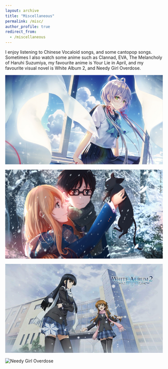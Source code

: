 ```yaml
---
layout: archive
title: "Miscellaneous"
permalink: /misc/
author_profile: true
redirect_from:
  - /miscellaneous
---
```


I enjoy listening to Chinese Vocaloid songs, and some cantopop songs. Sometimes I also watch some anime such as Clannad, EVA, The Melancholy of Haruhi Suzumiya, my favourite anime is Your Lie in April, and my favourite visual novel is White Album 2, and Needy Girl Overdose.

![Luo Tianyi](../images/luotianyi.png)

![Your Lie in April](../images/aprilfoul.jpg)

![White Album 2](../images/wa2.jpg)

![Needy Girl Overdose](../images/overdose.jpg)